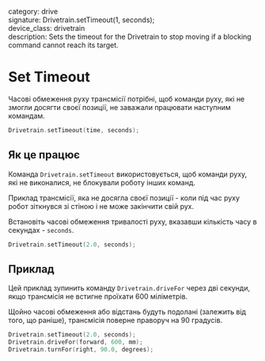 category: drive  
signature: Drivetrain.setTimeout(1, seconds);  
device_class: drivetrain  
description: Sets the timeout for the Drivetrain to stop moving if a blocking command cannot reach its target.  

# Set Timeout

Часові обмеження руху трансмісії потрібні, щоб команди руху, які не змогли досягти своєї позиції, не заважали працювати наступним командам.

```cpp
Drivetrain.setTimeout(time, seconds);
```

## Як це працює

Команда `Drivetrain.setTimeout` використовується, щоб команди руху, які не виконалися, не блокували роботу інших команд.

Приклад трансмісії, яка не досягла своєї позиції - коли під час руху робот зіткнувся зі стіною і не може закінчити свій рух.

Встановіть часові обмеження тривалості руху, вказавши кількість часу в секундах - `seconds`.

```cpp
Drivetrain.setTimeout(2.0, seconds);
```

## Приклад

Цей приклад зупинить команду `Drivetrain.driveFor` через дві секунди, якщо трансмісія не встигне проїхати 600 міліметрів.

Щойно часові обмеження або відстань будуть подолані (залежить від того, що раніше), трансмісія поверне праворуч на 90 градусів.

```cpp
Drivetrain.setTimeout(2.0, seconds);
Drivetrain.driveFor(forward, 600, mm);
Drivetrain.turnFor(right, 90.0, degrees);
```

<advanced>
</advanced>